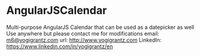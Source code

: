 # AngularJSCalendar
Multi-purpose AngularJS Calendar that can be used as a datepicker as well
Use anywhere but please contact me for modifications 
email: m6@yogigrantz.com
url: http://www.yogigrantz.com
LinkedIn: https://www.linkedin.com/in/yogigrantz/en 

